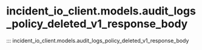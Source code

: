 # incident_io_client.models.audit_logs_policy_deleted_v1_response_body

::: incident_io_client.models.audit_logs_policy_deleted_v1_response_body
